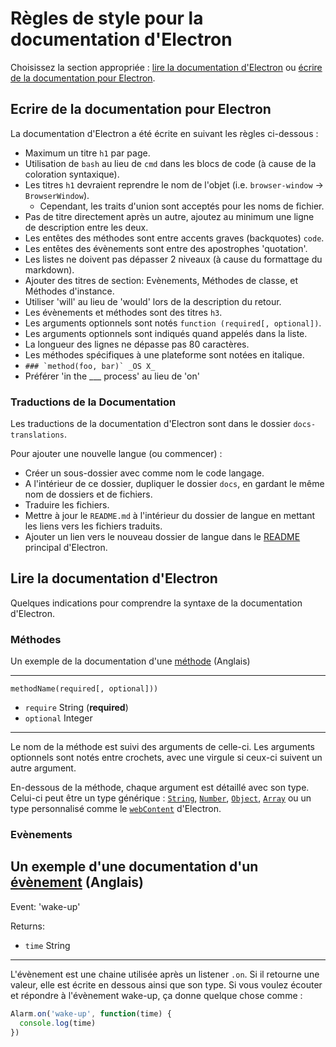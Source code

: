 # Règles de style pour la documentation d'Electron

Choisissez la section appropriée : [lire la documentation d'Electron](#reading-electron-documentation)
ou [écrire de la documentation pour Electron](#writing-electron-documentation).

## Ecrire de la documentation pour Electron

La documentation d'Electron a été écrite en suivant les règles ci-dessous :

- Maximum un titre `h1` par page.
- Utilisation de `bash` au lieu de `cmd` dans les blocs de code (à cause de la
  coloration syntaxique).
- Les titres `h1` devraient reprendre le nom de l'objet (i.e. `browser-window` →
  `BrowserWindow`).
  - Cependant, les traits d'union sont acceptés pour les noms de fichier.
- Pas de titre directement après un autre, ajoutez au minimum une ligne de
  description entre les deux.
- Les entêtes des méthodes sont entre accents graves (backquotes) `code`.
- Les entêtes des évènements sont entre des apostrophes 'quotation'.
- Les listes ne doivent pas dépasser 2 niveaux (à cause du formattage du
  markdown).
- Ajouter des titres de section: Evènements, Méthodes de classe, et Méthodes
  d'instance.
- Utiliser 'will' au lieu de 'would' lors de la description du retour.
- Les évènements et méthodes sont des titres `h3`.
- Les arguments optionnels sont notés `function (required[, optional])`.
- Les arguments optionnels sont indiqués quand appelés dans la liste.
- La longueur des lignes ne dépasse pas 80 caractères.
- Les méthodes spécifiques à une plateforme sont notées en italique.
 - ```### `method(foo, bar)` _OS X_```
- Préférer 'in the ___ process' au lieu de 'on'

### Traductions de la Documentation

Les traductions de la documentation d'Electron sont dans le dossier
`docs-translations`.

Pour ajouter une nouvelle langue (ou commencer) :

- Créer un sous-dossier avec comme nom le code langage.
- A l'intérieur de ce dossier, dupliquer le dossier `docs`, en gardant le même
  nom de dossiers et de fichiers.
- Traduire les fichiers.
- Mettre à jour le `README.md` à l'intérieur du dossier de langue en mettant les
  liens vers les fichiers traduits.
- Ajouter un lien vers le nouveau dossier de langue dans le [README](https://github.com/atom/electron#documentation-translations)
  principal d'Electron.

## Lire la documentation d'Electron

Quelques indications pour comprendre la syntaxe de la documentation d'Electron.

### Méthodes

Un exemple de la documentation d'une [méthode](https://developer.mozilla.org/en-US/docs/Glossary/Method)
(Anglais)

---

`methodName(required[, optional]))`

* `require` String (**required**)
* `optional` Integer

---

Le nom de la méthode est suivi des arguments de celle-ci. Les arguments
optionnels sont notés entre crochets, avec une virgule si ceux-ci suivent un
autre argument.

En-dessous de la méthode, chaque argument est détaillé avec son type.
Celui-ci peut être un type générique :
[`String`](https://developer.mozilla.org/en-US/docs/Web/JavaScript/Reference/Global_Objects/String),
[`Number`](https://developer.mozilla.org/en-US/docs/Web/JavaScript/Reference/Global_Objects/Number),
[`Object`](https://developer.mozilla.org/en-US/docs/Web/JavaScript/Reference/Global_Objects/Object),
[`Array`](https://developer.mozilla.org/en-US/docs/Web/JavaScript/Reference/Global_Objects/Array)
ou un type personnalisé comme le [`webContent`](api/web-content.md) d'Electron.

### Evènements

Un exemple d'une documentation d'un [évènement](https://developer.mozilla.org/en-US/docs/Web/API/Event)
(Anglais)
---

Event: 'wake-up'

Returns:

* `time` String

---

L'évènement est une chaine utilisée après un listener `.on`. Si il retourne une
valeur, elle est écrite en dessous ainsi que son type. Si vous voulez écouter et
répondre à l'évènement wake-up, ça donne quelque chose comme :

```javascript
Alarm.on('wake-up', function(time) {
  console.log(time)
})
```
